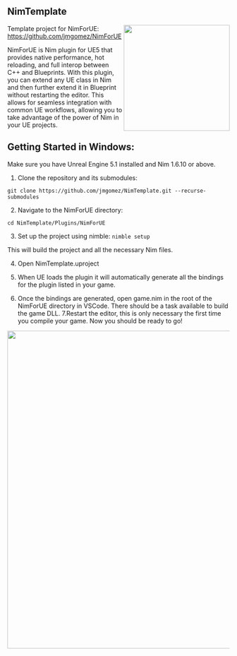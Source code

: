 ## NimTemplate
<img src="https://raw.githubusercontent.com/jmgomez/NimForUE/master/logo.png" width="240"  align="right">

Template project for NimForUE: https://github.com/jmgomez/NimForUE



NimForUE is Nim plugin for UE5 that provides native performance, hot reloading, and full interop between C++ and Blueprints. With this plugin, you can extend any UE class in Nim and then further extend it in Blueprint without restarting the editor. This allows for seamless integration with common UE workflows, allowing you to take advantage of the power of Nim in your UE projects.




## Getting Started in Windows:

Make sure you have Unreal Engine 5.1 installed and Nim 1.6.10 or above.

1. Clone the repository and its submodules:
```
git clone https://github.com/jmgomez/NimTemplate.git --recurse-submodules
```
2. Navigate to the NimForUE directory:
```
cd NimTemplate/Plugins/NimForUE
```
3. Set up the project using nimble:
```nimble setup```

This will build the project and all the necessary Nim files.

4. Open NimTemplate.uproject

5. When UE loads the plugin it will automatically generate all the bindings for the plugin listed in your game.
6. Once the bindings are generated, open game.nim in the root of the NimForUE directory in VSCode. There should be a task available to build the game DLL.
7.Restart the editor, this is only necessary the first time you compile your game. Now you should be ready to go!



<img src="https://uc13b33d7d1e9ee3fe5817e6e048.previews.dropboxusercontent.com/p/thumb/ABvPwCeTIIppCPy77orA5CqAzP-ckIoDTUi89tz-DwwLK4Bcgsb1YOLCgu90JeimBkEFPHXONFid8y2WszEFK_zj9CixHLW6YHjWgwkwTGvWOt-hJqogXMaw4hSQkt0y0JWn1DUGopZYlNZUQTsqpWrpG2WfoJSBJKYCjN6CBSPFLNJ-2xrpJ2flCwL2W8D_Xwt7Q0KzXOKsFrE0CAglFjQ4BU_MwFvC0RvS1MNj-fg1-Jtvy1irPQAMch24u454wQ48ogUGOrNedDKKwZckWWc2BgZkugmb3aC-EYPb8kHEfmiB6PXE0c5hMDGMhEn6EAKOjiN7X7OpVSYSy1QFK95uBo1Wqs5sSzD0dhKgxsvgT-qxUdVFPatpY1TsjTo7sOqihYBm9_W3_FKed4ZjjJ0pKrfaDRmQQT-dBZ6oY8QFlQ/p.jpeg" width="720"  >


